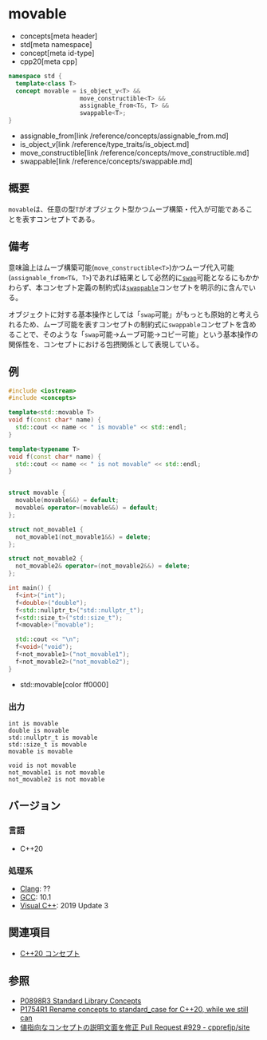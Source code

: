 # movable
* concepts[meta header]
* std[meta namespace]
* concept[meta id-type]
* cpp20[meta cpp]

```cpp
namespace std {
  template<class T>
  concept movable = is_object_v<T> &&
                    move_constructible<T> &&
                    assignable_from<T&, T> &&
                    swappable<T>;
}
```
* assignable_from[link /reference/concepts/assignable_from.md]
* is_object_v[link /reference/type_traits/is_object.md]
* move_constructible[link /reference/concepts/move_constructible.md]
* swappable[link /reference/concepts/swappable.md]

## 概要

`movable`は、任意の型`T`がオブジェクト型かつムーブ構築・代入が可能であることを表すコンセプトである。

## 備考

意味論上はムーブ構築可能(`move_constructible<T>`)かつムーブ代入可能(`assignable_from<T&, T>`)であれば結果として必然的に[`swap`](/reference/concepts/swap.md)可能となるにもかかわらず、本コンセプト定義の制約式は[`swappable`](/reference/concepts/swappable.md)コンセプトを明示的に含んでいる。

オブジェクトに対する基本操作としては「`swap`可能」がもっとも原始的と考えられるため、ムーブ可能を表すコンセプトの制約式に`swappable`コンセプトを含めることで、そのような「`swap`可能->ムーブ可能->コピー可能」という基本操作の関係性を、コンセプトにおける包摂関係として表現している。

## 例
```cpp example
#include <iostream>
#include <concepts>

template<std::movable T>
void f(const char* name) {
  std::cout << name << " is movable" << std::endl;
}

template<typename T>
void f(const char* name) {
  std::cout << name << " is not movable" << std::endl;
}


struct movable {
  movable(movable&&) = default;
  movable& operator=(movable&&) = default;
};

struct not_movable1 {
  not_movable1(not_movable1&&) = delete;
};

struct not_movable2 {
  not_movable2& operator=(not_movable2&&) = delete;
};

int main() {
  f<int>("int");
  f<double>("double");
  f<std::nullptr_t>("std::nullptr_t");
  f<std::size_t>("std::size_t");
  f<movable>("movable");

  std::cout << "\n";
  f<void>("void");
  f<not_movable1>("not_movable1");
  f<not_movable2>("not_movable2");
}
```
* std::movable[color ff0000]

### 出力
```
int is movable
double is movable
std::nullptr_t is movable
std::size_t is movable
movable is movable

void is not movable
not_movable1 is not movable
not_movable2 is not movable
```

## バージョン
### 言語
- C++20

### 処理系
- [Clang](/implementation.md#clang): ??
- [GCC](/implementation.md#gcc): 10.1
- [Visual C++](/implementation.md#visual_cpp): 2019 Update 3

## 関連項目

- [C++20 コンセプト](/lang/cpp20/concepts.md)

## 参照

- [P0898R3 Standard Library Concepts](http://www.open-std.org/jtc1/sc22/wg21/docs/papers/2018/p0898r3.pdf)
- [P1754R1 Rename concepts to standard_case for C++20, while we still can](http://www.open-std.org/jtc1/sc22/wg21/docs/papers/2019/p1754r1.pdf)
- [値指向なコンセプトの説明文面を修正 Pull Request #929 - cpprefjp/site](https://github.com/cpprefjp/site/pull/929)
